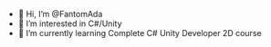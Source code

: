 - 👋 Hi, I’m @FantomAda
- 👀 I’m interested in C#/Unity
- 🌱 I’m currently learning Complete C# Unity Developer 2D course

<!---
FantomAda/FantomAda is a ✨ special ✨ repository because its `README.md` (this file) appears on your GitHub profile.
You can click the Preview link to take a look at your changes.
--->
